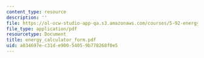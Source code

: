 ```yaml
---
content_type: resource
description: ''
file: https://ol-ocw-studio-app-qa.s3.amazonaws.com/courses/5-92-energy-environment-and-society-spring-2007/a034697ec31de90054059b778268f0e5_energy_calculator_form.pdf
file_type: application/pdf
resourcetype: Document
title: energy_calculator_form.pdf
uid: a034697e-c31d-e900-5405-9b778268f0e5
---
```

